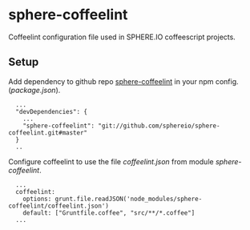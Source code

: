 sphere-coffeelint
=================

Coffeelint configuration file used in SPHERE.IO coffeescript projects.

## Setup

Add dependency to github repo [sphere-coffeelint](https://github.com/sphereio/sphere-coffeelint) in your npm config. (*package.json*).

```
  ...
  "devDependencies": {
    ...
    "sphere-coffeelint": "git://github.com/sphereio/sphere-coffeelint.git#master"
  }
  ..
```

Configure coffeelint to use the file *coffeelint.json* from module *sphere-coffeelint*.

```javascipt
  ...
  coffeelint:
    options: grunt.file.readJSON('node_modules/sphere-coffeelint/coffeelint.json')
    default: ["Gruntfile.coffee", "src/**/*.coffee"]
  ...
```
